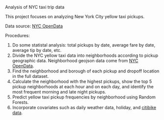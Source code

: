 Analysis of NYC taxi trip data

This project focuses on analyzing New York City yellow taxi pickups.

Data source: [NYC OpenData](https://data.cityofnewyork.us/Transportation/2016-Yellow-Taxi-Trip-Data/k67s-dv2t)

Procedures:
1. Do some statistal analysis: total pickups by date, average fare by date, average tip by date, etc.
2. Divide the NYC yellow taxi data into neighborhoods according to pickup geographic data. Neighborhood geojson data come from [NYC OpenData](https://data.cityofnewyork.us/City-Government/Neighborhood-Tabulation-Areas/cpf4-rkhq).
3. Find the neighborhood and borough of each pickup and dropoff location in the full dataset.
4. Calculate the neighborhood with the highest pickups, show the top 5 pickup neighborhoods at each hour and on each day, and identify the most frequent morning and late night pickups.
5. Predict yellow taxi pickup frequencies by neighborhood using Random Forests.
6. Incorporate covariates such as daily weather data, holiday, and [citibike data](https://www.citibikenyc.com/system-data).
